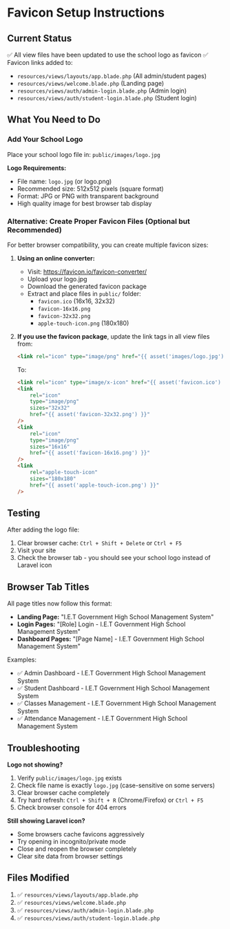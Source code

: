 # Favicon Setup Instructions

## Current Status

✅ All view files have been updated to use the school logo as favicon
✅ Favicon links added to:

-   `resources/views/layouts/app.blade.php` (All admin/student pages)
-   `resources/views/welcome.blade.php` (Landing page)
-   `resources/views/auth/admin-login.blade.php` (Admin login)
-   `resources/views/auth/student-login.blade.php` (Student login)

## What You Need to Do

### Add Your School Logo

Place your school logo file in: `public/images/logo.jpg`

**Logo Requirements:**

-   File name: `logo.jpg` (or logo.png)
-   Recommended size: 512x512 pixels (square format)
-   Format: JPG or PNG with transparent background
-   High quality image for best browser tab display

### Alternative: Create Proper Favicon Files (Optional but Recommended)

For better browser compatibility, you can create multiple favicon sizes:

1. **Using an online converter:**

    - Visit: https://favicon.io/favicon-converter/
    - Upload your logo.jpg
    - Download the generated favicon package
    - Extract and place files in `public/` folder:
        - `favicon.ico` (16x16, 32x32)
        - `favicon-16x16.png`
        - `favicon-32x32.png`
        - `apple-touch-icon.png` (180x180)

2. **If you use the favicon package**, update the link tags in all view files from:
    ```html
    <link rel="icon" type="image/png" href="{{ asset('images/logo.jpg') }}" />
    ```
    To:
    ```html
    <link rel="icon" type="image/x-icon" href="{{ asset('favicon.ico') }}" />
    <link
        rel="icon"
        type="image/png"
        sizes="32x32"
        href="{{ asset('favicon-32x32.png') }}"
    />
    <link
        rel="icon"
        type="image/png"
        sizes="16x16"
        href="{{ asset('favicon-16x16.png') }}"
    />
    <link
        rel="apple-touch-icon"
        sizes="180x180"
        href="{{ asset('apple-touch-icon.png') }}"
    />
    ```

## Testing

After adding the logo file:

1. Clear browser cache: `Ctrl + Shift + Delete` or `Ctrl + F5`
2. Visit your site
3. Check the browser tab - you should see your school logo instead of Laravel icon

## Browser Tab Titles

All page titles now follow this format:

-   **Landing Page:** "I.E.T Government High School Management System"
-   **Login Pages:** "[Role] Login - I.E.T Government High School Management System"
-   **Dashboard Pages:** "[Page Name] - I.E.T Government High School Management System"

Examples:

-   ✅ Admin Dashboard - I.E.T Government High School Management System
-   ✅ Student Dashboard - I.E.T Government High School Management System
-   ✅ Classes Management - I.E.T Government High School Management System
-   ✅ Attendance Management - I.E.T Government High School Management System

## Troubleshooting

**Logo not showing?**

1. Verify `public/images/logo.jpg` exists
2. Check file name is exactly `logo.jpg` (case-sensitive on some servers)
3. Clear browser cache completely
4. Try hard refresh: `Ctrl + Shift + R` (Chrome/Firefox) or `Ctrl + F5`
5. Check browser console for 404 errors

**Still showing Laravel icon?**

-   Some browsers cache favicons aggressively
-   Try opening in incognito/private mode
-   Close and reopen the browser completely
-   Clear site data from browser settings

## Files Modified

1. ✅ `resources/views/layouts/app.blade.php`
2. ✅ `resources/views/welcome.blade.php`
3. ✅ `resources/views/auth/admin-login.blade.php`
4. ✅ `resources/views/auth/student-login.blade.php`
